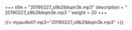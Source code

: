 +++
title = "20190227_s9b2lbkqm3k.mp3"
description = " 20190227_s9b2lbkqm3k.mp3 "
weight = 20
+++

{{< myaudio01 mp3="20190227_s9b2lbkqm3k.mp3" >}}

